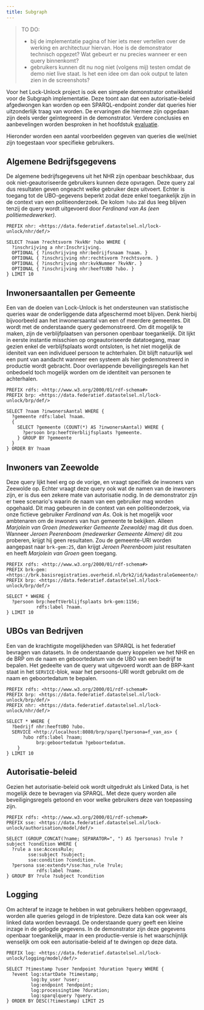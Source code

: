 ```yaml
---
title: Subgraph
---
```

> TO DO: 
> 
> - bij de implementatie pagina of hier iets meer vertellen over de werking en architectuur hiervan.
>   Hoe is de demonstrator technisch opgezet? Wat gebeurt er nu precies wanneer er een query
>   binnenkomt?
> - gebruikers kunnen dit nu nog niet (volgens mij) testen omdat de demo niet live staat. Is het een
>   idee om dan ook output te laten zien in de screenshots?

Voor het Lock-Unlock project is ook een simpele demonstrator ontwikkeld voor de Subgraph
implementatie. Deze toont aan dat een autorisatie-beleid afgedwongen kan worden op een
SPARQL-endpoint zonder dat queries hier uitzonderlijk traag van worden. De ervaringen die hiermee
zijn opgedaan zijn deels verder geïntegreerd in de demonstrator. Verdere conclusies en aanbevelingen
worden besproken in het hoofdstuk [evaluatie](../evaluatie.md).

Hieronder worden een aantal voorbeelden gegeven van queries die wel/niet zijn toegestaan voor
specifieke gebruikers. 

## Algemene Bedrijfsgegevens

De algemene bedrijfsgegevens uit het NHR zijn openbaar beschikbaar, dus ook niet-geautoriseerde
gebruikers kunnen deze opvragen. Deze query zal dus resultaten geven ongeacht welke gebruiker deze
uitvoert. Echter is toegang tot de UBO-gegevens beperkt zodat deze enkel toegankelijk zijn in de
context van een politieonderzoek. De kolom `?ubo` zal dus leeg blijven tenzij de query wordt
uitgevoerd door _Ferdinand van As (een politiemedewerker)_.

```sparql
PREFIX nhr: <https://data.federatief.datastelsel.nl/lock-unlock/nhr/def/>

SELECT ?naam ?rechtsvorm ?kvkNr ?ubo WHERE {
  ?inschrijving a nhr:Inschrijving.
  OPTIONAL { ?inschrijving nhr:bedrijfsnaam ?naam. }
  OPTIONAL { ?inschrijving nhr:rechtsvorm ?rechtsvorm. }
  OPTIONAL { ?inschrijving nhr:kvkNummer ?kvkNr. }
  OPTIONAL { ?inschrijving nhr:heeftUBO ?ubo. }
} LIMIT 10
```

## Inwonersaantallen per Gemeente

Een van de doelen van Lock-Unlock is het ondersteunen van statistische queries waar de onderliggende
data afgeschermd moet blijven. Denk hierbij bijvoorbeeld aan het inwonersaantal van een of meerdere
gemeentes. Dit wordt met de onderstaande query gedemonstreerd. Om dit mogelijk te maken, zijn de
verblijfplaatsen van personen openbaar toegankelijk. Dit lijkt in eerste instantie misschien op
ongeautoriseerde datatoegang, maar gezien enkel de verblijfsplaats wordt ontsloten, is het niet
mogelijk de ideniteit van een individueel persoon te achterhalen. Dit blijft natuurlijk wel een punt
van aandacht wanneer een systeem als hier gedemonstreerd in productie wordt gebracht. Door
overlappende beveiligingsregels kan het onbedoeld toch mogelijk worden om de identiteit van personen
te achterhalen.

```sparql
PREFIX rdfs: <http://www.w3.org/2000/01/rdf-schema#>
PREFIX brp: <https://data.federatief.datastelsel.nl/lock-unlock/brp/def/>

SELECT ?naam ?inwonersAantal WHERE {
  ?gemeente rdfs:label ?naam.
  {
    SELECT ?gemeente (COUNT(*) AS ?inwonersAantal) WHERE {
      ?persoon brp:heeftVerblijfsplaats ?gemeente.
    } GROUP BY ?gemeente
  }
} ORDER BY ?naam
```

## Inwoners van Zeewolde

Deze query lijkt heel erg op de vorige, en vraagt specifiek de inwoners van Zeewolde op. Echter
vraagt deze query ook wat de namen van de inwoners zijn, er is dus een zekere mate van autorisatie
nodig. In de demonstrator zijn er twee scenario's waarin de naam van een gebruiker mag worden
opgehaald. Dit mag gebeuren in de context van een politieonderzoek, via onze fictieve gebruiker
_Ferdinand van As_. Ook is het mogelijk voor ambtenaren om de inwoners van hun gemeente te bekijken.
Alleen _Marjolein van Groen (medewerker Gemeente Zeewolde)_ mag dit dus doen. Wanneer _Jeroen
Peerenboom (medewerker Gemeente Almere)_ dit zou proberen, krijgt hij geen resultaten. Zou de
gemeente-URI worden aangepast naar `brk-gem:25`, dan krijgt _Jeroen Peerenboom_ juist resultaten en
heeft _Marjolein van Groen_ geen toegang.

```sparql
PREFIX rdfs: <http://www.w3.org/2000/01/rdf-schema#>
PREFIX brk-gem: <https://brk.basisregistraties.overheid.nl/brk2/id/kadastraleGemeente/>
PREFIX brp: <https://data.federatief.datastelsel.nl/lock-unlock/brp/def/>

SELECT * WHERE {
  ?persoon brp:heeftVerblijfsplaats brk-gem:1156;
           rdfs:label ?naam.
} LIMIT 10
```

## UBOs van Bedrijven

Een van de krachtigste mogelijkheden van SPARQL is het federatief bevragen van datasets. In de
onderstaande query koppelen we het NHR en de BRP om de naam en geboortedatum van de UBO van een
bedrijf te bepalen. Het gedeelte van de query wat uitgevoerd wordt aan de BRP-kant staat in het
`SERVICE`-blok, waar het persoons-URI wordt gebruikt om de naam en geboortedatum te bepalen.

```sparql
PREFIX rdfs: <http://www.w3.org/2000/01/rdf-schema#>
PREFIX brp: <https://data.federatief.datastelsel.nl/lock-unlock/brp/def/>
PREFIX nhr: <https://data.federatief.datastelsel.nl/lock-unlock/nhr/def/>

SELECT * WHERE {
  ?bedrijf nhr:heeftUBO ?ubo.
  SERVICE <http://localhost:8080/brp/sparql?persona=f_van_as> {
      ?ubo rdfs:label ?naam;
           brp:geboortedatum ?geboortedatum.
	}
} LIMIT 10
```

## Autorisatie-beleid

Gezien het autorisatie-beleid ook wordt uitgedrukt als Linked Data, is het mogelijk deze te bevragen
via SPARQL. Met deze query worden alle beveiligingsregels getoond en voor welke gebruikers deze van
toepassing zijn.

```sparql
PREFIX rdfs: <http://www.w3.org/2000/01/rdf-schema#>
PREFIX sse: <https://data.federatief.datastelsel.nl/lock-unlock/authorisation/model/def/>

SELECT (GROUP_CONCAT(?name; SEPARATOR=", ") AS ?personas) ?rule ?subject ?condition WHERE {
  ?rule a sse:AccessRule;
        sse:subject ?subject;
  	    sse:condition ?condition.
  ?persona sse:extends*/sse:has_rule ?rule;
  		   rdfs:label ?name.
} GROUP BY ?rule ?subject ?condition
```

## Logging

Om achteraf te inzage te hebben in wat gebruikers hebben opgevraagd, worden alle queries gelogd in
de triplestore. Deze data kan ook weer als linked data worden bevraagd. De onderstaande query geeft
een kleine inzage in de gelogde gegevens. In de demonstrator zijn deze gegevens openbaar
toegankelijk, maar in een productie-versie is het waarschijnlijk wenselijk om ook een
autorisatie-beleid af te dwingen op deze data.

```sparql
PREFIX log: <https://data.federatief.datastelsel.nl/lock-unlock/logging/model/def/>

SELECT ?timestamp ?user ?endpoint ?duration ?query WHERE {
  ?event log:startDate ?timestamp;
         log:by_user ?user;
         log:endpoint ?endpoint;
         log:processingtime ?duration;
         log:sparqlquery ?query.
} ORDER BY DESC(?timestamp) LIMIT 25
```
